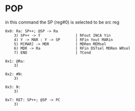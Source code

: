 # POP

in this command the SP (reg#0) is selected to be src reg

```text
0x0: Ra: SP++; @SP -> Ra
    3) SP++ -> Y                | RFout INCA Yin
    4) Y -> MAR : Y -> SP       | RFin Yout MARin
    5) M[MAR] -> MDR            | MDRen MEMsel
    6) MDR -> Ra                | RFin DSTsel MDRen WRsel
    7) END                      | TCend

0x1: @Ra:
    3)

0x2: #N:
    3)

0x3: N:
    3)

0x7: RET: SP++; @SP -> PC
    3) 
    
```
